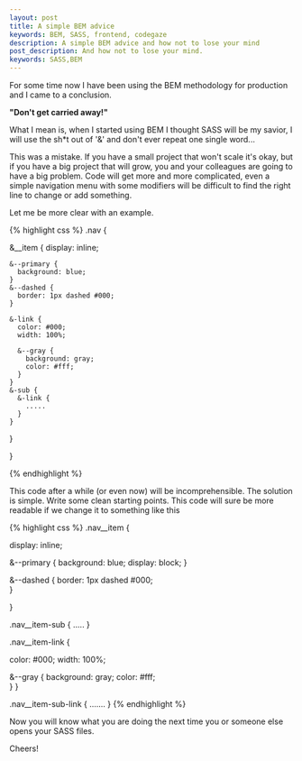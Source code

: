 ```yaml
---
layout: post
title: A simple BEM advice
keywords: BEM, SASS, frontend, codegaze
description: A simple BEM advice and how not to lose your mind
post_description: And how not to lose your mind.
keywords: SASS,BEM
---
```

For some time now I have been using the BEM methodology for production and I came to a conclusion. 

**"Don't get carried away!"**

What I mean is, when I started using BEM I thought SASS will be my savior, I will use the sh*t out of '&' and don't ever repeat one single word... 

This was a mistake. If you have a small project that won't scale it's okay, but if you have a big project that will grow, you and your colleagues are going to have a big problem. Code will get more and more complicated, even a simple navigation menu with some modifiers will be difficult to find the right line to change or add something. 

Let me be more clear with an example.

{% highlight css %}
.nav {

  &__item {
    display: inline;
    
    &--primary {
      background: blue;
    }
    &--dashed {
      border: 1px dashed #000;
    }

    &-link {
      color: #000;
      width: 100%;

      &--gray {
        background: gray;
        color: #fff;
      }
    }
    &-sub {
      &-link {
        .....
      }
    }
  }

}

{% endhighlight %}

This code after a while (or even now) will be incomprehensible. The solution is simple. Write some clean starting points. This code will sure be more readable if we change it to something like this

{% highlight css %}
.nav__item {
  
  display: inline;

  &--primary {
    background: blue;
    display: block;
  }

  &--dashed {
    border: 1px dashed #000;    
  }

}

.nav__item-sub {
  .....
}

.nav__item-link {
 
  color: #000;
  width: 100%;

  &--gray {
    background: gray;
    color: #fff;    
  }
}

.nav__item-sub-link {
  .......
}
{% endhighlight %}

Now you will know what you are doing the next time you or someone else opens your SASS files.

Cheers!